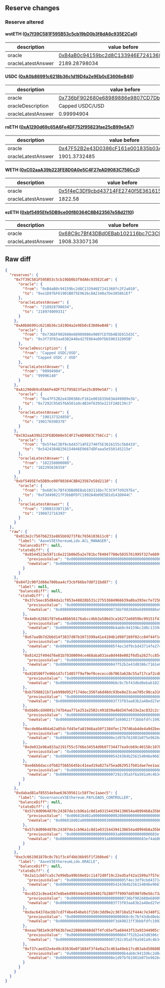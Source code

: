 ## Reserve changes

### Reserve altered

#### wstETH ([0x7f39C581F595B53c5cb19bD0b3f8dA6c935E2Ca0](https://etherscan.io/address/0x7f39C581F595B53c5cb19bD0b3f8dA6c935E2Ca0))

| description | value before | value after |
| --- | --- | --- |
| oracle | [0xB4aB0c94159bc2d8C133946E7241368fc2F2a010](https://etherscan.io/address/0xB4aB0c94159bc2d8C133946E7241368fc2F2a010) | [0xe1D97bF61901B075E9626c8A2340a7De385861Ef](https://etherscan.io/address/0xe1D97bF61901B075E9626c8A2340a7De385861Ef) |
| oracleLatestAnswer | 2189.28798034 | 2189.74009331 |


#### USDC ([0xA0b86991c6218b36c1d19D4a2e9Eb0cE3606eB48](https://etherscan.io/address/0xA0b86991c6218b36c1d19D4a2e9Eb0cE3606eB48))

| description | value before | value after |
| --- | --- | --- |
| oracle | [0x736bF902680e68989886e9807CD7Db4B3E015d3C](https://etherscan.io/address/0x736bF902680e68989886e9807CD7Db4B3E015d3C) | [0x3f73F03aa83B2A48ed27E964eD0fDb590332095B](https://etherscan.io/address/0x3f73F03aa83B2A48ed27E964eD0fDb590332095B) |
| oracleDescription | Capped USDC/USD | Capped USDC / USD |
| oracleLatestAnswer | 0.99994904 | 0.9999614 |


#### rsETH ([0xA1290d69c65A6Fe4DF752f95823fae25cB99e5A7](https://etherscan.io/address/0xA1290d69c65A6Fe4DF752f95823fae25cB99e5A7))

| description | value before | value after |
| --- | --- | --- |
| oracle | [0x47F52B2e43D0386cF161e001835b03Ad49889e3b](https://etherscan.io/address/0x47F52B2e43D0386cF161e001835b03Ad49889e3b) | [0x7292C95A5f6A501a9c4B34f6393e221F2A0139c3](https://etherscan.io/address/0x7292C95A5f6A501a9c4B34f6393e221F2A0139c3) |
| oracleLatestAnswer | 1901.3732485 | 1901.76590378 |


#### WETH ([0xC02aaA39b223FE8D0A0e5C4F27eAD9083C756Cc2](https://etherscan.io/address/0xC02aaA39b223FE8D0A0e5C4F27eAD9083C756Cc2))

| description | value before | value after |
| --- | --- | --- |
| oracle | [0x5f4eC3Df9cbd43714FE2740f5E3616155c5b8419](https://etherscan.io/address/0x5f4eC3Df9cbd43714FE2740f5E3616155c5b8419) | [0x5424384B256154046E9667dDFaaa5e550145215e](https://etherscan.io/address/0x5424384B256154046E9667dDFaaa5e550145215e) |
| oracleLatestAnswer | 1822.58 | 1822.95638358 |


#### ezETH ([0xbf5495Efe5DB9ce00f80364C8B423567e58d2110](https://etherscan.io/address/0xbf5495Efe5DB9ce00f80364C8B423567e58d2110))

| description | value before | value after |
| --- | --- | --- |
| oracle | [0x68C9c7Bf43DBd0EBab102116bc7C3C9f7d9297Ee](https://etherscan.io/address/0x68C9c7Bf43DBd0EBab102116bc7C3C9f7d9297Ee) | [0xF3d49021fF3bbBFDfC1992A4b09E5D1d141D044C](https://etherscan.io/address/0xF3d49021fF3bbBFDfC1992A4b09E5D1d141D044C) |
| oracleLatestAnswer | 1908.33307136 | 1908.72716393 |


## Raw diff

```json
{
  "reserves": {
    "0x7f39C581F595B53c5cb19bD0b3f8dA6c935E2Ca0": {
      "oracle": {
        "from": "0xB4aB0c94159bc2d8C133946E7241368fc2F2a010",
        "to": "0xe1D97bF61901B075E9626c8A2340a7De385861Ef"
      },
      "oracleLatestAnswer": {
        "from": "218928798034",
        "to": "218974009331"
      }
    },
    "0xA0b86991c6218b36c1d19D4a2e9Eb0cE3606eB48": {
      "oracle": {
        "from": "0x736bF902680e68989886e9807CD7Db4B3E015d3C",
        "to": "0x3f73F03aa83B2A48ed27E964eD0fDb590332095B"
      },
      "oracleDescription": {
        "from": "Capped USDC/USD",
        "to": "Capped USDC / USD"
      },
      "oracleLatestAnswer": {
        "from": "99994904",
        "to": "99996140"
      }
    },
    "0xA1290d69c65A6Fe4DF752f95823fae25cB99e5A7": {
      "oracle": {
        "from": "0x47F52B2e43D0386cF161e001835b03Ad49889e3b",
        "to": "0x7292C95A5f6A501a9c4B34f6393e221F2A0139c3"
      },
      "oracleLatestAnswer": {
        "from": "190137324850",
        "to": "190176590378"
      }
    },
    "0xC02aaA39b223FE8D0A0e5C4F27eAD9083C756Cc2": {
      "oracle": {
        "from": "0x5f4eC3Df9cbd43714FE2740f5E3616155c5b8419",
        "to": "0x5424384B256154046E9667dDFaaa5e550145215e"
      },
      "oracleLatestAnswer": {
        "from": "182258000000",
        "to": "182295638358"
      }
    },
    "0xbf5495Efe5DB9ce00f80364C8B423567e58d2110": {
      "oracle": {
        "from": "0x68C9c7Bf43DBd0EBab102116bc7C3C9f7d9297Ee",
        "to": "0xF3d49021fF3bbBFDfC1992A4b09E5D1d141D044C"
      },
      "oracleLatestAnswer": {
        "from": "190833307136",
        "to": "190872716393"
      }
    }
  },
  "raw": {
    "0x013e2c7567b6231e865bb9273f8c7656103611c0": {
      "label": "AaveV3EthereumLido.ACL_MANAGER",
      "balanceDiff": null,
      "stateDiff": {
        "0x8544523e5971c6e221b06d5a2e781bcf84047780e5035761995f327e689f4f58": {
          "previousValue": "0x0000000000000000000000000000000000000000000000000000000000000000",
          "newValue": "0x0000000000000000000000000000000000000000000000000000000000000001"
        }
      }
    },
    "0x84f2c90f2d66e700baa4cf3cbf66be7d8f21bd87": {
      "label": null,
      "balanceDiff": null,
      "stateDiff": {
        "0x37c5eec85d84da1cf053e48828b531c27553684966639a8ba393ecfe725880fd": {
          "previousValue": "0x0000000000000000000000000000000000000000000000000000000000000000",
          "newValue": "0x000000000000000000000000736bf902680e68989886e9807cd7db4b3e015d3c"
        },
        "0x4e0c62681f87e6a48bb56176abcc4bb3a586d3ca16272e6059bc99151f41595b": {
          "previousValue": "0x0000000000000000000000000000000000000000000000000000000000000000",
          "newValue": "0x000000000000000000000000b4ab0c94159bc2d8c133946e7241368fc2f2a010"
        },
        "0x67aa9b7d2b6d14f3837d07b1073399a41e4104b1d98f169f02cc04f44f14f4b0": {
          "previousValue": "0x0000000000000000000000000000000000000000000000000000000000000000",
          "newValue": "0x0000000000000000000000005f4ec3df9cbd43714fe2740f5e3616155c5b8419"
        },
        "0x81422f494d76e81b70300094ce468aba031ea0d448e002f6d5a2627cc854241b": {
          "previousValue": "0x0000000000000000000000000000000000000000000000000000000000000000",
          "newValue": "0x00000000000000000000000047f52b2e43d0386cf161e001835b03ad49889e3b"
        },
        "0x828500f7e96b1d7cf14857f9af9ef0cececcdb7063a628c55af17caf2cd8e74a": {
          "previousValue": "0x0000000000000000000000000000000000000000000000000000000000000000",
          "newValue": "0x00000000000000000000000068c9c7bf43dbd0ebab102116bc7c3c9f7d9297ee"
        },
        "0xb7598821b71eb990d952f174dec3507a6d48dc93be8e23cae785c98ca310bfbb": {
          "previousValue": "0x0000000000000000000000000000000000000000000000000000000000000000",
          "newValue": "0x0000000000000000000000003f73f03aa83b2a48ed27e964ed0fdb590332095b"
        },
        "0xbb86cdd4091c747b4aa771e251e2502c491839a48d347e633e2ac832c2cf7e0d": {
          "previousValue": "0x0000000000000000000000000000000000000000000000000000000000000000",
          "newValue": "0x000000000000000000000000f3d49021ff3bbbfdfc1992a4b09e5d1d141d044c"
        },
        "0xcde86e404a62a85dcfd45efa81946aa50f1384fec1797d6ab4de4a9d2bec2adb": {
          "previousValue": "0x0000000000000000000000000000000000000000000000000000000000000000",
          "newValue": "0x000000000000000000000000e1d97bf61901b075e9626c8a2340a7de385861ef"
        },
        "0xde032e96a833a2191f55c5766e34554d9b07734477ea9cb69c40158c1078e793": {
          "previousValue": "0x0000000000000000000000000000000000000000000000000000000000000000",
          "newValue": "0x0000000000000000000000005424384b256154046e9667ddfaaa5e550145215e"
        },
        "0xe66b6daccdfb02f5665645bc41ead19a827a75ead62951fb01dae7ee1aa1120b": {
          "previousValue": "0x0000000000000000000000000000000000000000000000000000000000000000",
          "newValue": "0x0000000000000000000000007292c95a5f6a501a9c4b34f6393e221f2a0139c3"
        }
      }
    },
    "0xdabad81af85554e9ae636395611c58f7ec1aaec5": {
      "label": "GovernanceV3Ethereum.PAYLOADS_CONTROLLER",
      "balanceDiff": null,
      "stateDiff": {
        "0x57c0d0964870c24387de1cb96a1c0d1e031544394130654a48994b8a35b62a81": {
          "previousValue": "0x006810d02a000000000002000000000000000000000000000000000000000000",
          "newValue": "0x006810d02a000000000003000000000000000000000000000000000000000000"
        },
        "0x57c0d0964870c24387de1cb96a1c0d1e031544394130654a48994b8a35b62a82": {
          "previousValue": "0x000000000000000000093a80000000000000683ef4ab00000000000000000000",
          "newValue": "0x000000000000000000093a80000000000000683ef4ab0000000000006810d02b"
        }
      }
    },
    "0xe3c061981870c0c7b1f3c4f4bb36b95f1f260be6": {
      "label": "AaveV3EthereumLido.ORACLE",
      "balanceDiff": null,
      "stateDiff": {
        "0x2a11cb67ca5c7e99dba99b50e02c11472d0f19c22ed5af42a1599a7f57e1c7a4": {
          "previousValue": "0x0000000000000000000000005f4ec3df9cbd43714fe2740f5e3616155c5b8419",
          "newValue": "0x0000000000000000000000005424384b256154046e9667ddfaaa5e550145215e"
        },
        "0xc6521c8ea4247e8beb499344e591b9401fb2807ff9997dd598fd9e56c73a264d": {
          "previousValue": "0x000000000000000000000000736bf902680e68989886e9807cd7db4b3e015d3c",
          "newValue": "0x0000000000000000000000003f73f03aa83b2a48ed27e964ed0fdb590332095b"
        },
        "0xdac6437dacbb7cd7f4be454beb1f150c3dd9e2c30718a52f444c7e340f12f6a9": {
          "previousValue": "0x00000000000000000000000068c9c7bf43dbd0ebab102116bc7c3c9f7d9297ee",
          "newValue": "0x000000000000000000000000f3d49021ff3bbbfdfc1992a4b09e5d1d141d044c"
        },
        "0xeaa7881e9c0f663b7ee228884668dd7f4fc65ef5a68443f53a93344905cf4b96": {
          "previousValue": "0x00000000000000000000000047f52b2e43d0386cf161e001835b03ad49889e3b",
          "newValue": "0x0000000000000000000000007292c95a5f6a501a9c4b34f6393e221f2a0139c3"
        },
        "0xf37caed32e4e49c83636e0f1684f3f4a9a23c463a49eb17cd63abd50680b378b": {
          "previousValue": "0x000000000000000000000000b4ab0c94159bc2d8c133946e7241368fc2f2a010",
          "newValue": "0x000000000000000000000000e1d97bf61901b075e9626c8a2340a7de385861ef"
        }
      }
    }
  }
}
```